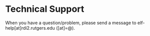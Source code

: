 # Technical Support

When you have a question/problem, please send a message to elf-help[at]rdi2.rutgers.edu ([at]=@).
